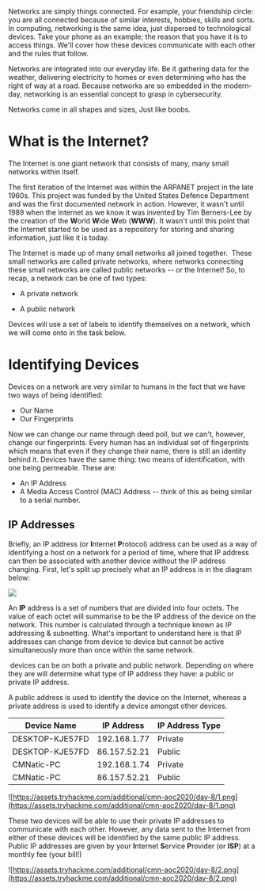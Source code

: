 Networks are simply things connected. For example, your friendship circle: you are all connected because of similar interests, hobbies, skills and sorts. 
In computing, networking is the same idea, just dispersed to technological devices. Take your phone as an example; the reason that you have it is to access things. We'll cover how these devices communicate with each other and the rules that follow.

Networks are integrated into our everyday life. Be it gathering data for the weather, delivering electricity to homes or even determining who has the right of way at a road. Because networks are so embedded in the modern-day, networking is an essential concept to grasp in cybersecurity.

Networks come in all shapes and sizes, Just like boobs.

# What is the Internet?

The Internet is one giant network that consists of many, many small networks within itself.

The first iteration of the Internet was within the ARPANET project in the late 1960s. This project was funded by the United States Defence Department and was the first documented network in action. However, it wasn't until 1989 when the Internet as we know it was invented by Tim Berners-Lee by the creation of the **W**orld **W**ide **W**eb (**WWW**). It wasn't until this point that the Internet started to be used as a repository for storing and sharing information, just like it is today.

The Internet is made up of many small networks all joined together.  These small networks are called private networks, where networks connecting these small networks are called public networks -- or the Internet! So, to recap, a network can be one of two types:  

- A private network  
    
- A public network

Devices will use a set of labels to identify themselves on a network, which we will come onto in the task below.

# Identifying Devices

Devices on a network are very similar to humans in the fact that we have two ways of being identified:

- Our Name
- Our Fingerprints

Now we can change our name through deed poll, but we can't, however, change our fingerprints. Every human has an individual set of fingerprints which means that even if they change their name, there is still an identity behind it. Devices have the same thing: two means of identification, with one being permeable. These are:

- An IP Address
- A Media Access Control (MAC) Address -- think of this as being similar to a serial number.

## IP Addresses

Briefly, an IP address (or **I**nternet **P**rotocol) address can be used as a way of identifying a host on a network for a period of time, where that IP address can then be associated with another device without the IP address changing. First, let's split up precisely what an IP address is in the diagram below:

![](https://tryhackme-images.s3.amazonaws.com/user-uploads/5de96d9ca744773ea7ef8c00/room-content/a0de0d68641982ddf1a8c5a9f1984c4c.png)

An **IP** address is a set of numbers that are divided into four octets. The value of each octet will summarise to be the IP address of the device on the network. This number is calculated through a technique known as IP addressing & subnetting. What's important to understand here is that IP addresses can change from device to device but cannot be active simultaneously more than once within the same network.

 devices can be on both a private and public network. Depending on where they are will determine what type of IP address they have: a public or private IP address.

A public address is used to identify the device on the Internet, whereas a private address is used to identify a device amongst other devices.

| **Device Name** | **IP Address** | **IP Address Type** |
| --------------- | -------------- | ------------------- |
| DESKTOP-KJE57FD | 192.168.1.77   | Private             |
| DESKTOP-KJE57FD | 86.157.52.21   | Public              |
| CMNatic-PC      | 192.168.1.74   | Private             |
| CMNatic-PC      | 86.157.52.21   | Public              |
  
![https://assets.tryhackme.com/additional/cmn-aoc2020/day-8/1.png](https://assets.tryhackme.com/additional/cmn-aoc2020/day-8/1.png)

These two devices will be able to use their private IP addresses to communicate with each other. However, any data sent to the Internet from either of these devices will be identified by the same public IP address. Public IP addresses are given by your **I**nternet **S**ervice **P**rovider (or **ISP**) at a monthly fee (your bill!)

![https://assets.tryhackme.com/additional/cmn-aoc2020/day-8/2.png](https://assets.tryhackme.com/additional/cmn-aoc2020/day-8/2.png)